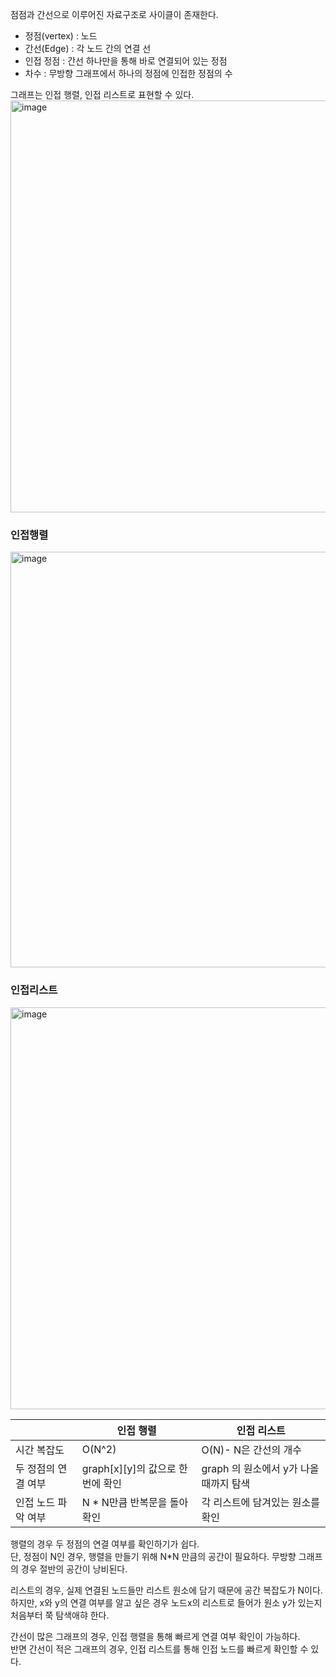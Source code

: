 점점과 간선으로 이루어진 자료구조로 사이클이 존재한다.  

- 정점(vertex) : 노드
- 간선(Edge) : 각 노드 간의 연결 선
- 인접 정점 : 간선 하나만을 통해 바로 연결되어 있는 정점
- 차수 : 무방향 그래프에서 하나의 정점에 인접한 정점의 수

그래프는 인접 행렬, 인접 리스트로 표현할 수 있다.  
<img width="659" alt="image" src="https://github.com/user-attachments/assets/409f10d5-6f89-4d68-88fa-391bcddbc0e7">



### 인접행렬
<img width="665" alt="image" src="https://github.com/user-attachments/assets/09322367-87c2-4b9b-ae62-49f76601157f">


### 인접리스트
<img width="643" alt="image" src="https://github.com/user-attachments/assets/b8c3caa5-9532-4b6c-a89b-37a76d0f7a37">

|	|인접 행렬	|인접 리스트|
---|---------|-------|
시간 복잡도	|O(N^2)   | O(N)- N은 간선의 개수|
두 정점의 연결 여부	|graph[x][y]의 값으로 한번에 확인|	graph<x> 의 원소에서 y가 나올때까지 탐색|
인접 노드 파악 여부	|N * N만큼 반복문을 돌아 확인	|각 리스트에 담겨있는 원소를 확인|

행렬의 경우 두 정점의 연결 여부를 확인하기가 쉽다.  
단, 정점이 N인 경우, 행렬을 만들기 위해 N*N 만큼의 공간이 필요하다. 
무방향 그래프의 경우 절반의 공간이 낭비된다.   

리스트의 경우, 실제 연결된 노드들만 리스트 원소에 담기 때문에 공간 복잡도가 N이다.  
하지만, x와 y의 연결 여부를 알고 싶은 경우 노드x의 리스트로 들어가 원소 y가 있는지 처음부터 쭉 탐색애햐 한다.

간선이 많은 그래프의 경우, 인접 행렬을 통해 빠르게 연결 여부 확인이 가능하다.   
반면 간선이 적은 그래프의 경우, 인접 리스트를 통해 인접 노드를 빠르게 확인할 수 있다.  
